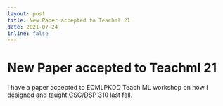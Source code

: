 ```yaml
---
layout: post
title: New Paper accepted to Teachml 21
date: 2021-07-24
inline: false
---
```


# New Paper accepted to Teachml 21

I have a paper accepted to ECMLPKDD Teach ML workshop on how I designed and taught CSC/DSP 310 last fall.
